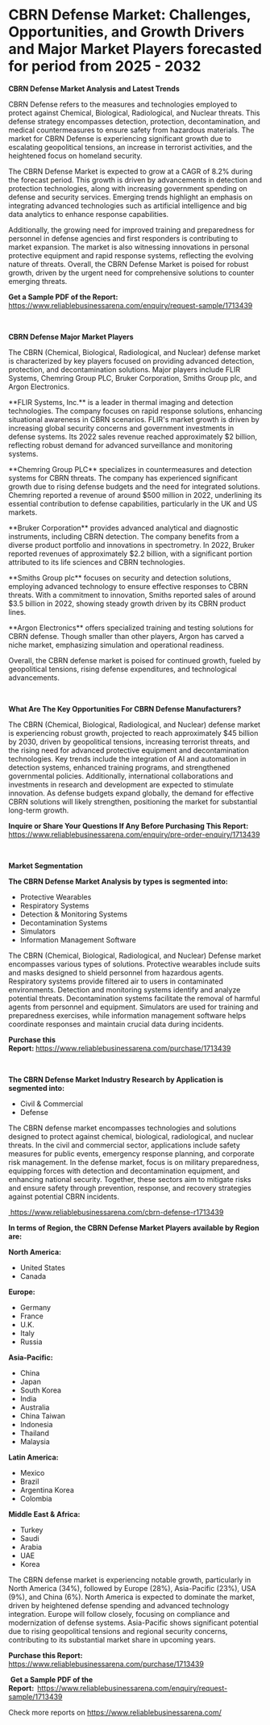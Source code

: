<p><h1>CBRN Defense Market: Challenges, Opportunities, and Growth Drivers and Major Market Players forecasted for period from 2025 - 2032</h1></p><p><strong>CBRN Defense Market Analysis and Latest Trends</strong></p>
<p><p>CBRN Defense refers to the measures and technologies employed to protect against Chemical, Biological, Radiological, and Nuclear threats. This defense strategy encompasses detection, protection, decontamination, and medical countermeasures to ensure safety from hazardous materials. The market for CBRN Defense is experiencing significant growth due to escalating geopolitical tensions, an increase in terrorist activities, and the heightened focus on homeland security.</p><p>The CBRN Defense Market is expected to grow at a CAGR of 8.2% during the forecast period. This growth is driven by advancements in detection and protection technologies, along with increasing government spending on defense and security services. Emerging trends highlight an emphasis on integrating advanced technologies such as artificial intelligence and big data analytics to enhance response capabilities. </p><p>Additionally, the growing need for improved training and preparedness for personnel in defense agencies and first responders is contributing to market expansion. The market is also witnessing innovations in personal protective equipment and rapid response systems, reflecting the evolving nature of threats. Overall, the CBRN Defense Market is poised for robust growth, driven by the urgent need for comprehensive solutions to counter emerging threats.</p></p>
<p><strong>Get a Sample PDF of the Report:&nbsp;</strong> <a href="https://www.reliablebusinessarena.com/enquiry/request-sample/1713439?utm_campaign=2114&utm_medium=2&utm_source=Github&utm_content=ia&utm_term=19022025&utm_id=cbrn-defense">https://www.reliablebusinessarena.com/enquiry/request-sample/1713439</a></p>
<p>&nbsp;</p>
<p><strong>CBRN Defense Major Market Players</strong></p>
<p><p>The CBRN (Chemical, Biological, Radiological, and Nuclear) defense market is characterized by key players focused on providing advanced detection, protection, and decontamination solutions. Major players include FLIR Systems, Chemring Group PLC, Bruker Corporation, Smiths Group plc, and Argon Electronics.</p><p>**FLIR Systems, Inc.** is a leader in thermal imaging and detection technologies. The company focuses on rapid response solutions, enhancing situational awareness in CBRN scenarios. FLIR's market growth is driven by increasing global security concerns and government investments in defense systems. Its 2022 sales revenue reached approximately $2 billion, reflecting robust demand for advanced surveillance and monitoring systems.</p><p>**Chemring Group PLC** specializes in countermeasures and detection systems for CBRN threats. The company has experienced significant growth due to rising defense budgets and the need for integrated solutions. Chemring reported a revenue of around $500 million in 2022, underlining its essential contribution to defense capabilities, particularly in the UK and US markets.</p><p>**Bruker Corporation** provides advanced analytical and diagnostic instruments, including CBRN detection. The company benefits from a diverse product portfolio and innovations in spectrometry. In 2022, Bruker reported revenues of approximately $2.2 billion, with a significant portion attributed to its life sciences and CBRN technologies.</p><p>**Smiths Group plc** focuses on security and detection solutions, employing advanced technology to ensure effective responses to CBRN threats. With a commitment to innovation, Smiths reported sales of around $3.5 billion in 2022, showing steady growth driven by its CBRN product lines.</p><p>**Argon Electronics** offers specialized training and testing solutions for CBRN defense. Though smaller than other players, Argon has carved a niche market, emphasizing simulation and operational readiness.</p><p>Overall, the CBRN defense market is poised for continued growth, fueled by geopolitical tensions, rising defense expenditures, and technological advancements.</p></p>
<p>&nbsp;</p>
<p><strong>What Are The Key Opportunities For CBRN Defense Manufacturers?</strong></p>
<p><p>The CBRN (Chemical, Biological, Radiological, and Nuclear) defense market is experiencing robust growth, projected to reach approximately $45 billion by 2030, driven by geopolitical tensions, increasing terrorist threats, and the rising need for advanced protective equipment and decontamination technologies. Key trends include the integration of AI and automation in detection systems, enhanced training programs, and strengthened governmental policies. Additionally, international collaborations and investments in research and development are expected to stimulate innovation. As defense budgets expand globally, the demand for effective CBRN solutions will likely strengthen, positioning the market for substantial long-term growth.</p></p>
<p><strong>Inquire or Share Your Questions If Any Before Purchasing This Report:</strong> <a href="https://www.reliablebusinessarena.com/enquiry/pre-order-enquiry/1713439?utm_campaign=2114&utm_medium=2&utm_source=Github&utm_content=ia&utm_term=19022025&utm_id=cbrn-defense">https://www.reliablebusinessarena.com/enquiry/pre-order-enquiry/1713439</a></p>
<p>&nbsp;</p>
<p><strong>Market Segmentation</strong></p>
<p><strong>The CBRN Defense Market Analysis by types is segmented into:</strong></p>
<p><ul><li>Protective Wearables</li><li>Respiratory Systems</li><li>Detection & Monitoring Systems</li><li>Decontamination Systems</li><li>Simulators</li><li>Information Management Software</li></ul></p>
<p><p>The CBRN (Chemical, Biological, Radiological, and Nuclear) Defense market encompasses various types of solutions. Protective wearables include suits and masks designed to shield personnel from hazardous agents. Respiratory systems provide filtered air to users in contaminated environments. Detection and monitoring systems identify and analyze potential threats. Decontamination systems facilitate the removal of harmful agents from personnel and equipment. Simulators are used for training and preparedness exercises, while information management software helps coordinate responses and maintain crucial data during incidents.</p></p>
<p><strong>Purchase this Report:&nbsp;</strong><a href="https://www.reliablebusinessarena.com/purchase/1713439?utm_campaign=2114&utm_medium=2&utm_source=Github&utm_content=ia&utm_term=19022025&utm_id=cbrn-defense">https://www.reliablebusinessarena.com/purchase/1713439</a></p>
<p>&nbsp;</p>
<p><strong>The CBRN Defense Market Industry Research by Application is segmented into:</strong></p>
<p><ul><li>Civil & Commercial</li><li>Defense</li></ul></p>
<p><p>The CBRN defense market encompasses technologies and solutions designed to protect against chemical, biological, radiological, and nuclear threats. In the civil and commercial sector, applications include safety measures for public events, emergency response planning, and corporate risk management. In the defense market, focus is on military preparedness, equipping forces with detection and decontamination equipment, and enhancing national security. Together, these sectors aim to mitigate risks and ensure safety through prevention, response, and recovery strategies against potential CBRN incidents.</p></p>
<p><a href="https://www.reliablebusinessarena.com/cbrn-defense-r1713439?utm_campaign=2114&utm_medium=2&utm_source=Github&utm_content=ia&utm_term=19022025&utm_id=cbrn-defense">&nbsp;https://www.reliablebusinessarena.com/cbrn-defense-r1713439</a></p>
<p><strong>In terms of Region, the CBRN Defense Market Players available by Region are:</strong></p>
<p>
    <p> <strong> North America: </strong>
        <ul>
            <li>United States</li>
            <li>Canada</li>
        </ul>
        </p> 
    <p> <strong> Europe: </strong>
        <ul>
            <li>Germany</li>
            <li>France</li>
            <li>U.K.</li>
            <li>Italy</li>
            <li>Russia</li>
        </ul>
        </p> 
    <p> <strong> Asia-Pacific: </strong>
        <ul>
            <li>China</li>
            <li>Japan</li>
            <li>South Korea</li>
            <li>India</li>
            <li>Australia</li>
            <li>China Taiwan</li>
            <li>Indonesia</li>
            <li>Thailand</li>
            <li>Malaysia</li>
        </ul>
        </p> 
    <p> <strong> Latin America: </strong>
        <ul>
            <li>Mexico</li>
            <li>Brazil</li>
            <li>Argentina Korea</li>
            <li>Colombia</li>
        </ul>
        </p> 
    <p> <strong> Middle East & Africa: </strong>
        <ul>
            <li>Turkey</li>
            <li>Saudi</li>
            <li>Arabia</li>
            <li>UAE</li>
            <li>Korea</li>
        </ul>
    </p>
    </p>
<p><p>The CBRN defense market is experiencing notable growth, particularly in North America (34%), followed by Europe (28%), Asia-Pacific (23%), USA (9%), and China (6%). North America is expected to dominate the market, driven by heightened defense spending and advanced technology integration. Europe will follow closely, focusing on compliance and modernization of defense systems. Asia-Pacific shows significant potential due to rising geopolitical tensions and regional security concerns, contributing to its substantial market share in upcoming years.</p></p>
<p><strong>Purchase this Report: </strong><a href="https://www.reliablebusinessarena.com/purchase/1713439?utm_campaign=2114&utm_medium=2&utm_source=Github&utm_content=ia&utm_term=19022025&utm_id=cbrn-defense">https://www.reliablebusinessarena.com/purchase/1713439</a></p>
<p>&nbsp;<strong>Get a Sample PDF of the Report:&nbsp;&nbsp;</strong><a href="https://www.reliablebusinessarena.com/enquiry/request-sample/1713439?utm_campaign=2114&utm_medium=2&utm_source=Github&utm_content=ia&utm_term=19022025&utm_id=cbrn-defense">https://www.reliablebusinessarena.com/enquiry/request-sample/1713439</a></p>
<p><strong></strong></p>
<p>Check more reports on <a href="https://www.reliablebusinessarena.com/?utm_campaign=2114&utm_medium=2&utm_source=Github&utm_content=ia&utm_term=19022025&utm_id=cbrn-defense">https://www.reliablebusinessarena.com/</a></p>